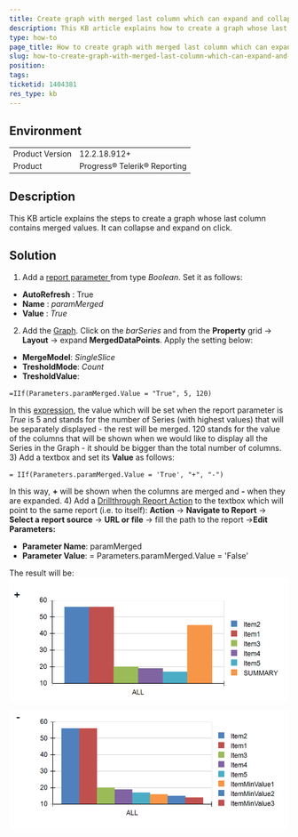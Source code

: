 ```yaml
---
title: Create graph with merged last column which can expand and collapse
description: This KB article explains how to create a graph whose last column contains merged values which can collapse and expand.
type: how-to
page_title: How to create graph with merged last column which can expand and collapse
slug: how-to-create-graph-with-merged-last-column-which-can-expand-and-collapse
position: 
tags: 
ticketid: 1404381
res_type: kb
---
```


## Environment
<table>
    <tbody>
	    <tr>
	    	<td>Product Version</td>
	    	<td>12.2.18.912+</td>
	    </tr>
	    <tr>
	    	<td>Product</td>
	    	<td>Progress® Telerik® Reporting</td>
	    </tr>
    </tbody>
</table>


## Description
This KB article explains the steps to create a graph whose last column contains merged values. It can collapse and expand on click. 

## Solution
1) Add a [report parameter ](../designing-reports-parameters)from type _Boolean_. Set it as follows:
 -  **AutoRefresh** : True
 -  **Name** : *paramMerged*
 -  **Value** : *True*
2) Add the [Graph](../graphoverview). Click on the *barSeries* and from the **Property** grid -> **Layout** -> expand **MergedDataPoints**. Apply the setting below:
 - **MergeModel**: *SingleSlice* 
 -  **TresholdMode**: *Count* 
 -  **TresholdValue**:

```
=IIf(Parameters.paramMerged.Value = "True", 5, 120)
```
In this [expression](../report-expressions), the value which will be set when the report parameter is *True* is 5 and stands for the number of Series (with highest values) that will be separately displayed - the rest will be merged. 120 stands for the value of the columns that will be shown when we would like to display all the Series in the Graph - it should be bigger than the total number of columns.
3) Add a textbox and set its **Value** as follows:

```
= IIf(Parameters.paramMerged.Value = 'True', "+", "-")
```
In this way, **+** will be shown when the columns are merged and **-** when they are expanded.
4) Add a [Drillthrough Report Action](../designing-reports-interactivity-drill-through-report-links) to the textbox which will point to the same report (i.e. to itself):  **Action** -> **Navigate to Report** -> **Select a report source** -> **URL or file** -> fill the path to the report ->**Edit Parameters:**
 - **Parameter Name**: paramMerged
 - **Parameter Value**: = Parameters.paramMerged.Value = 'False'

The result will be:
![](resources/MergedColumn.PNG)

![](resources/Collapsed.PNG)
